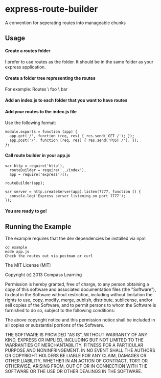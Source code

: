 express-route-builder
=====================

A convention for seperating routes into manageable chunks

## Usage

#### Create a routes folder
I prefer to use routes as the folder.  It should be in the same folder as your express application.

#### Create a folder tree representing the routes

For example:
    Routes
     \ foo
      \ bar

#### Add an index.js to each folder that you want to have routes

#### Add your routes to the index.js file

Use the following format:

    module.exports = function (app) {
      app.get('/', function (req, res) { res.send('GET /'); });
      app.post('/', function (req, res) { res.send('POST /'); });
    };

#### Call route builder in your app.js

    var http = require('http'),
      routeBuilder = require('../index'),
      app = require('express')();

    routeBuilder(app);

    var server = http.createServer(app).listen(7777, function () {
      console.log('Express server listening on port 7777');
    });

#### You are ready to go!

## Running the Example

The example requires that the dev dependencies be installed via npm

    cd example
    node app.js
    Check the routes out via postman or curl




The MIT License (MIT)

Copyright (c) 2013 Compass Learning

Permission is hereby granted, free of charge, to any person obtaining a copy of
this software and associated documentation files (the "Software"), to deal in
the Software without restriction, including without limitation the rights to
use, copy, modify, merge, publish, distribute, sublicense, and/or sell copies of
the Software, and to permit persons to whom the Software is furnished to do so,
subject to the following conditions:

The above copyright notice and this permission notice shall be included in all
copies or substantial portions of the Software.

THE SOFTWARE IS PROVIDED "AS IS", WITHOUT WARRANTY OF ANY KIND, EXPRESS OR
IMPLIED, INCLUDING BUT NOT LIMITED TO THE WARRANTIES OF MERCHANTABILITY, FITNESS
FOR A PARTICULAR PURPOSE AND NONINFRINGEMENT. IN NO EVENT SHALL THE AUTHORS OR
COPYRIGHT HOLDERS BE LIABLE FOR ANY CLAIM, DAMAGES OR OTHER LIABILITY, WHETHER
IN AN ACTION OF CONTRACT, TORT OR OTHERWISE, ARISING FROM, OUT OF OR IN
CONNECTION WITH THE SOFTWARE OR THE USE OR OTHER DEALINGS IN THE SOFTWARE.